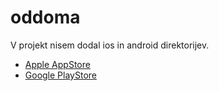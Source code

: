 # oddoma

V projekt nisem dodal ios in android direktorijev.

* [Apple AppStore](https://apps.apple.com/us/app/oddoma/id1504634653?ls=1)
* [Google PlayStore](https://play.google.com/store/apps/details?id=si.pawsm.market)
